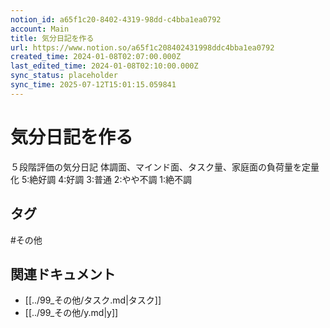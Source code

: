 ```yaml
---
notion_id: a65f1c20-8402-4319-98dd-c4bba1ea0792
account: Main
title: 気分日記を作る
url: https://www.notion.so/a65f1c208402431998ddc4bba1ea0792
created_time: 2024-01-08T02:07:00.000Z
last_edited_time: 2024-01-08T02:10:00.000Z
sync_status: placeholder
sync_time: 2025-07-12T15:01:15.059841
---
```

# 気分日記を作る

５段階評価の気分日記
体調面、マインド面、タスク量、家庭面の負荷量を定量化
5:絶好調
4:好調
3:普通
2:やや不調
1:絶不調

## タグ

#その他 

## 関連ドキュメント

- [[../99_その他/タスク.md|タスク]]
- [[../99_その他/y.md|y]]
